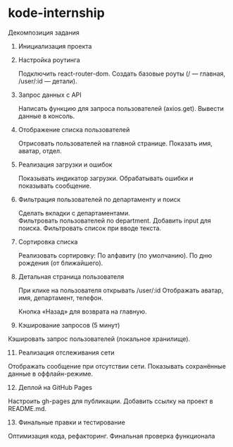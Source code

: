 # kode-internship

Декомпозиция задания

1. Инициализация проекта

2. Настройка роутинга

   Подключить react-router-dom.
   Создать базовые роуты (/ — главная, /user/:id — детали).

3. Запрос данных с API

   Написать функцию для запроса пользователей (axios.get).
   Вывести данные в консоль.

4. Отображение списка пользователей

   Отрисовать пользователей на главной странице.
   Показать имя, аватар, отдел.

5. Реализация загрузки и ошибок

   Показывать индикатор загрузки.
   Обрабатывать ошибки и показывать сообщение.

6. Фильтрация пользователей по департаменту и поиск

   Сделать вкладки с департаментами.  
   Фильтровать пользователей по department.
   Добавить input для поиска.
   Фильтровать список при вводе текста.

8. Сортировка списка

   Реализовать сортировку:
   По алфавиту (по умолчанию).
   По дню рождения (от ближайшего).

9. Детальная страница пользователя

   При клике на пользователя открывать /user/:id
   Отображать аватар, имя, департамент, телефон.

   Кнопка «Назад» для возврата на главную.

10. Кэширование запросов (5 минут)

   Кэшировать запрос пользователей (локальное хранилище).

11. Реализация отслеживания сети
  
  Отображать сообщение при отсутствии сети.
  Показывать сохранённые данные в оффлайн-режиме.

12. Деплой на GitHub Pages

  Настроить gh-pages для публикации.
  Добавить ссылку на проект в README.md.

13. Финальные правки и тестирование
    
  Оптимизация кода, рефакторинг.
  Финальная проверка функционала
